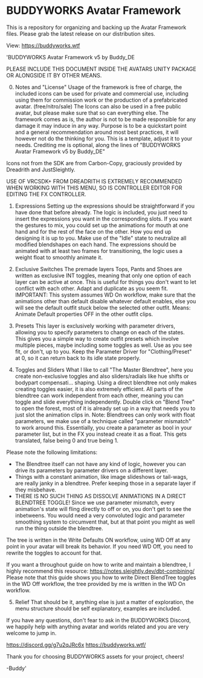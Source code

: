 # BUDDYWORKS Avatar Framework
This is a repository for organizing and backing up the Avatar Framework files.
Please grab the latest release on our distribution sites.

View: https://buddyworks.wtf

'BUDDYWORKS Avatar Framework v5
by Buddy_DE

PLEASE INCLUDE THIS DOCUMENT INSIDE THE AVATARS UNITY PACKAGE OR ALONGSIDE IT BY OTHER MEANS.

0. Notes and "License"
Usage of the framework is free of charge, the included icons can be used for private and commercial use, including using them for commission work or the production of a prefabricated avatar. (free/nitro/sale)
The Icons can also be used in a free public avatar, but please make sure that so can everything else.
The framework comes as is, the author is not to be made responsible for any damage it may induce in any way. Purpose is to be a quickstart point and a general recommendation around most best practices, it will however not do the thinking for you. This is a template, adjust it to your needs.
Crediting me is optional, along the lines of "BUDDYWORKS Avatar Framework v5 by Buddy_DE"

Icons not from the SDK are from Carbon-Copy, graciously provided by Dreadrith and JustSleightly.

USE OF VRCSDK+ FROM DREADRITH IS EXTREMELY RECOMMENDED WHEN WORKING WITH THIS MENU, SO IS CONTROLLER EDITOR FOR EDITING THE FX CONTROLLER.

1. Expressions
Setting up the expressions should be straightforward if you have done that before already.
The logic is included, you just need to insert the expressions you want in the corresponding slots.
If you want the gestures to mix, you could set up the animations for mouth at one hand and for the rest of the face on the other. How you end up designing it is up to you. Make use of the "Idle" state to neutralize all modified blendshapes on each hand. The expressions should be animated with at least two frames for transitioning, the logic uses a weight float to smoothly animate it.

2. Exclusive Switches
The premade layers Tops, Pants and Shoes are written as exclusive INT toggles, meaning that only one option of each layer can be active at once. This is useful for things you don't want to let conflict with each other. Adapt and duplicate as you seem fit. 
IMPORTANT: This system assumes WD On workflow, make sure that the animations other than default disable whatever default enables, else you will see the default outfit stuck below the selected other outfit.
Means: Animate Default properties OFF in the other outfit clips.

3. Presets
This layer is exclusively working with parameter drivers, allowing you to specify parameters to change on each of the states. This gives you a simple way to create outfit presets which involve multiple pieces, maybe including some toggles as well. Use as you see fit, or don't, up to you.
Keep the Parameter Driver for "Clothing/Preset" at 0, so it can return back to its idle state properly.

4. Toggles and Sliders
What I like to call "The Master Blendtree", here you create non-exclusive toggles and also sliders/radials like hue shifts or bodypart compensati... shaping. Using a direct blendtree not only makes creating toggles easier, it is also extremely efficient. All parts of the blendtree can work independent from each other, meaning you can toggle and slide everything independently.
Double click on "Blend Tree" to open the forest, most of it is already set up in a way that needs you to just slot the animation clips in.
Note: Blendtrees can only work with float parameters, we make use of a technique called "parameter mismatch" to work around this. Essentially, you create a parameter as bool in your parameter list, but in the FX you instead create it as a float. This gets translated, false being 0 and true being 1.

Please note the following limitations:
- The Blendtree itself can not have any kind of logic, however you can drive its parameters by parameter drivers on a different layer.
- Things with a constant animation, like image slideshows or tail-wags, are really janky in a blendtree. Prefer keeping those in a separate layer if they misbehave.
- THERE IS NO SUCH THING AS DISSOLVE ANIMATIONS IN A DIRECT BLENDTREE TOGGLE! Since we use parameter mismatch, every animation's state will fling directly to off or on, you don't get to see the inbetweens. You would need a very convoluted logic and parameter smoothing system to circumvent that, but at that point you might as well run the thing outside the blendtree.

 The tree is written in the Write Defaults ON workflow, using WD Off at any point in your avatar will break its behavior. If you need WD Off, you need to rewrite the toggles to account for that.

 If you want a throughout guide on how to write and maintain a blendtree, I highly recommend this resource: https://notes.sleightly.dev/dbt-combining/
 Please note that this guide shows you how to write Direct BlendTree toggles in the WD Off workflow, the tree provided by me is written in the WD On workflow.

5. Relief
That should be it, anything else is just a matter of exploration, the menu structure should be self explanatory, examples are included.

If you have any questions, don't fear to ask in the BUDDYWORKS Discord, we happily help with anything avatar and worlds related and you are very welcome to jump in.

https://discord.gg/g7u2qJRc6x
https://buddyworks.wtf/ 

Thank you for choosing BUDDYWORKS assets for your project, cheers!

-Buddy'
